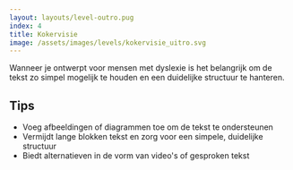 ```yaml
---
layout: layouts/level-outro.pug
index: 4
title: Kokervisie
image: /assets/images/levels/kokervisie_uitro.svg
---
```


Wanneer je ontwerpt voor mensen met dyslexie is het belangrijk om de tekst zo simpel mogelijk te houden en een duidelijke structuur te hanteren.

## Tips

* Voeg afbeeldingen of diagrammen toe om de tekst te ondersteunen
* Vermijdt lange blokken tekst en zorg voor een simpele, duidelijke structuur
* Biedt alternatieven in de vorm van video's of gesproken tekst